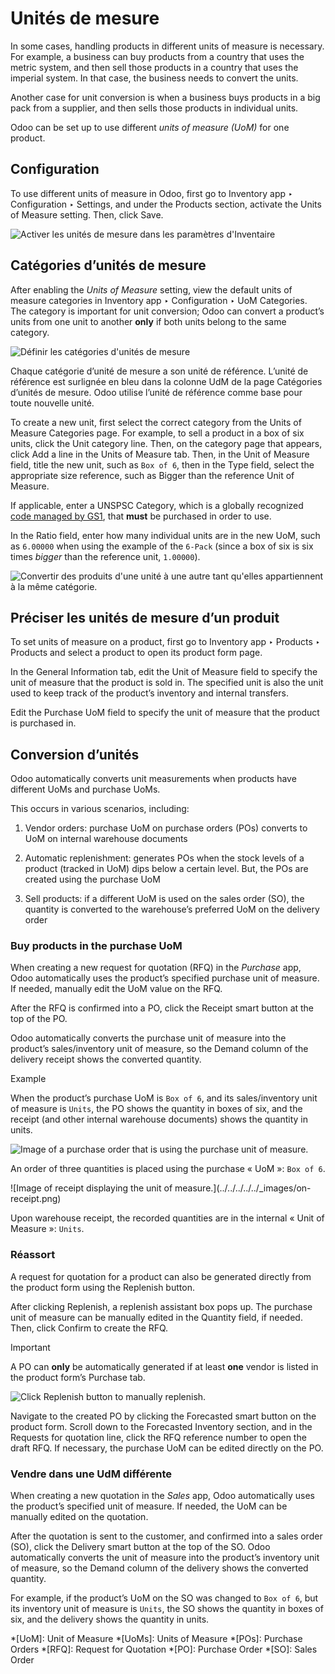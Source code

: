 # Unités de mesure

In some cases, handling products in different units of measure is necessary.
For example, a business can buy products from a country that uses the metric
system, and then sell those products in a country that uses the imperial
system. In that case, the business needs to convert the units.

Another case for unit conversion is when a business buys products in a big
pack from a supplier, and then sells those products in individual units.

Odoo can be set up to use different _units of measure (UoM)_ for one product.

## Configuration

To use different units of measure in Odoo, first go to Inventory app ‣
Configuration ‣ Settings, and under the Products section, activate the Units
of Measure setting. Then, click Save.

![Activer les unités de mesure dans les paramètres
d'Inventaire](../../../../../_images/uom-enable-setting.png)

## Catégories d’unités de mesure

After enabling the _Units of Measure_ setting, view the default units of
measure categories in Inventory app ‣ Configuration ‣ UoM Categories. The
category is important for unit conversion; Odoo can convert a product’s units
from one unit to another **only** if both units belong to the same category.

![Définir les catégories d'unités de
mesure](../../../../../_images/category.png)

Chaque catégorie d’unité de mesure a son unité de référence. L’unité de
référence est surlignée en bleu dans la colonne UdM de la page Catégories
d’unités de mesure. Odoo utilise l’unité de référence comme base pour toute
nouvelle unité.

To create a new unit, first select the correct category from the Units of
Measure Categories page. For example, to sell a product in a box of six units,
click the Unit category line. Then, on the category page that appears, click
Add a line in the Units of Measure tab. Then, in the Unit of Measure field,
title the new unit, such as `Box of 6`, then in the Type field, select the
appropriate size reference, such as Bigger than the reference Unit of Measure.

If applicable, enter a UNSPSC Category, which is a globally recognized [code
managed by GS1](https://www.unspsc.org/), that **must** be purchased in order
to use.

In the Ratio field, enter how many individual units are in the new UoM, such
as `6.00000` when using the example of the `6-Pack` (since a box of six is six
times _bigger_ than the reference unit, `1.00000`).

![Convertir des produits d'une unité à une autre tant qu'elles appartiennent à
la même catégorie.](../../../../../_images/convert-products-by-unit.png)

## Préciser les unités de mesure d’un produit

To set units of measure on a product, first go to Inventory app ‣ Products ‣
Products and select a product to open its product form page.

In the General Information tab, edit the Unit of Measure field to specify the
unit of measure that the product is sold in. The specified unit is also the
unit used to keep track of the product’s inventory and internal transfers.

Edit the Purchase UoM field to specify the unit of measure that the product is
purchased in.

## Conversion d’unités

Odoo automatically converts unit measurements when products have different
UoMs and purchase UoMs.

This occurs in various scenarios, including:

  1. Vendor orders: purchase UoM on purchase orders (POs) converts to UoM on internal warehouse documents

  2. Automatic replenishment: generates POs when the stock levels of a product (tracked in UoM) dips below a certain level. But, the POs are created using the purchase UoM

  3. Sell products: if a different UoM is used on the sales order (SO), the quantity is converted to the warehouse’s preferred UoM on the delivery order

### Buy products in the purchase UoM

When creating a new request for quotation (RFQ) in the _Purchase_ app, Odoo
automatically uses the product’s specified purchase unit of measure. If
needed, manually edit the UoM value on the RFQ.

After the RFQ is confirmed into a PO, click the Receipt smart button at the
top of the PO.

Odoo automatically converts the purchase unit of measure into the product’s
sales/inventory unit of measure, so the Demand column of the delivery receipt
shows the converted quantity.

Example

When the product’s purchase UoM is `Box of 6`, and its sales/inventory unit of
measure is `Units`, the PO shows the quantity in boxes of six, and the receipt
(and other internal warehouse documents) shows the quantity in units.

![Image of a purchase order that is using the purchase unit of
measure.](../../../../../_images/on-po.png)

An order of three quantities is placed using the purchase « UoM »: `Box of
6`.

![Image of receipt displaying the unit of measure.](../../../../../_images/on-
receipt.png)

Upon warehouse receipt, the recorded quantities are in the internal « Unit of
Measure »: `Units`.

### Réassort

A request for quotation for a product can also be generated directly from the
product form using the Replenish button.

After clicking Replenish, a replenish assistant box pops up. The purchase unit
of measure can be manually edited in the Quantity field, if needed. Then,
click Confirm to create the RFQ.

Important

A PO can **only** be automatically generated if at least **one** vendor is
listed in the product form’s Purchase tab.

![Click Replenish button to manually
replenish.](../../../../../_images/replenish.png)

Navigate to the created PO by clicking the Forecasted smart button on the
product form. Scroll down to the Forecasted Inventory section, and in the
Requests for quotation line, click the RFQ reference number to open the draft
RFQ. If necessary, the purchase UoM can be edited directly on the PO.

### Vendre dans une UdM différente

When creating a new quotation in the _Sales_ app, Odoo automatically uses the
product’s specified unit of measure. If needed, the UoM can be manually edited
on the quotation.

After the quotation is sent to the customer, and confirmed into a sales order
(SO), click the Delivery smart button at the top of the SO. Odoo automatically
converts the unit of measure into the product’s inventory unit of measure, so
the Demand column of the delivery shows the converted quantity.

For example, if the product’s UoM on the SO was changed to `Box of 6`, but its
inventory unit of measure is `Units`, the SO shows the quantity in boxes of
six, and the delivery shows the quantity in units.

  *[UoM]: Unit of Measure
  *[UoMs]: Units of Measure
  *[POs]: Purchase Orders
  *[RFQ]: Request for Quotation
  *[PO]: Purchase Order
  *[SO]: Sales Order

